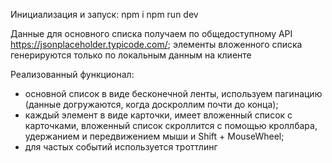 Инициализация и запуск:
npm i
npm run dev

Данные для основного списка получаем по общедоступному API https://jsonplaceholder.typicode.com/; элементы вложенного списка генерируются только по локальным данным на клиенте

Реализованный функционал:
- основной список в виде бесконечной ленты, используем пагинацию (данные догружаются, когда доскроллим почти до конца);
- каждый элемент в виде карточки, имеет вложенный список с карточками, вложенный список скроллится с помощью кроллбара, удержанием и передвижением мыши и Shift + MouseWheel;
- для частых событий используется троттлинг
